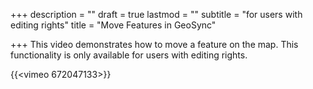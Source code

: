 +++
description = ""
draft = true
lastmod = ""
subtitle = "for users with editing rights"
title = "Move Features in GeoSync"

+++
This video demonstrates how to move a feature on the map.  This functionality is only available for users with editing rights.

{{<vimeo 672047133>}}